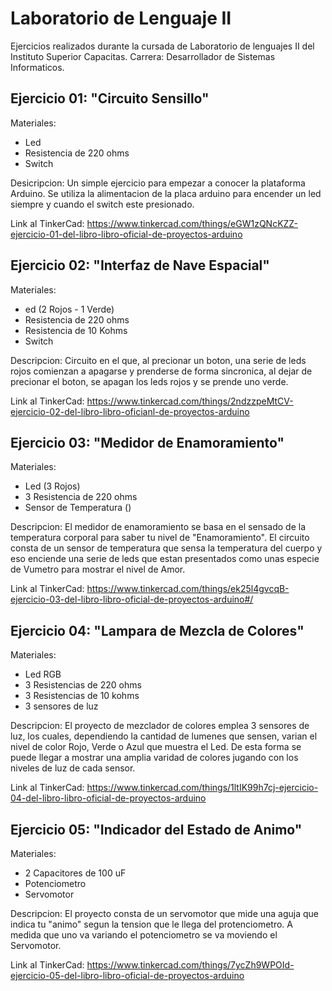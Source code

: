 # Laboratorio de Lenguaje II
Ejercicios realizados durante la cursada de Laboratorio de lenguajes II del Instituto Superior Capacitas.
Carrera: Desarrollador de Sistemas Informaticos.

Ejercicio 01: "Circuito Sensillo"
-

Materiales: 
- Led
- Resistencia de 220 ohms
- Switch

Desicripcion:
  Un simple ejercicio para empezar a conocer la plataforma Arduino. Se utiliza la alimentacion de la placa arduino para encender un led siempre y cuando el switch este presionado.
  
Link al TinkerCad: https://www.tinkercad.com/things/eGW1zQNcKZZ-ejercicio-01-del-libro-libro-oficial-de-proyectos-arduino
  
Ejercicio 02: "Interfaz de Nave Espacial"
-
  
Materiales:
  - ed (2 Rojos - 1 Verde)
  - Resistencia de 220 ohms
  - Resistencia de 10 Kohms
  - Switch
  
Descripcion:
  Circuito en el que, al precionar un boton, una serie de leds rojos comienzan a apagarse y prenderse de forma sincronica, al dejar de precionar el boton, se apagan los leds rojos y se prende uno verde.
  
Link al TinkerCad: https://www.tinkercad.com/things/2ndzzpeMtCV-ejercicio-02-del-libro-libro-oficianl-de-proyectos-arduino
  
Ejercicio 03: "Medidor de Enamoramiento"
-
  
Materiales:
  - Led (3 Rojos)
  - 3 Resistencia de 220 ohms
  - Sensor de Temperatura ()
  
Descripcion:
  El medidor de enamoramiento se basa en el sensado de la temperatura corporal para saber tu nivel de "Enamoramiento". El circuito consta de un sensor de temperatura que sensa la temperatura del cuerpo y eso enciende una serie de leds que estan presentados como unas especie de Vumetro para mostrar el nivel de Amor.
  
Link al TinkerCad: https://www.tinkercad.com/things/ek25l4gvcqB-ejercicio-03-del-libro-libro-oficial-de-proyectos-arduino#/
  
Ejercicio 04: "Lampara de Mezcla de Colores"
-
  
Materiales:
  - Led RGB
  - 3 Resistencias de 220 ohms
  - 3 Resistencias de 10 kohms
  - 3 sensores de luz
    
Descripcion:
  El proyecto de mezclador de colores emplea 3 sensores de luz, los cuales, dependiendo la cantidad de lumenes que sensen, varian el nivel de color Rojo, Verde o Azul que muestra el Led. De esta forma se puede llegar a mostrar una amplia varidad de colores jugando con los niveles de luz de cada sensor.
  
Link al TinkerCad: https://www.tinkercad.com/things/1ltIK99h7cj-ejercicio-04-del-libro-libro-oficial-de-proyectos-arduino

Ejercicio 05: "Indicador del Estado de Animo"
-

Materiales:
  - 2 Capacitores de 100 uF
  - Potenciometro
  - Servomotor
  
Descripcion:
  El proyecto consta de un servomotor que mide una aguja que indica tu "animo" segun la tension que le llega del protenciometro. A medida que uno va variando el potenciometro se va moviendo el Servomotor.
  
Link al TinkerCad: https://www.tinkercad.com/things/7ycZh9WPOId-ejercicio-05-del-libro-libro-oficial-de-proyectos-arduino

